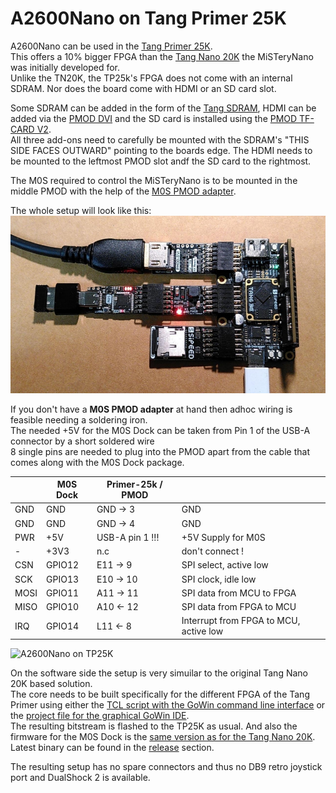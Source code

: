 # A2600Nano on Tang Primer 25K

A2600Nano can be used in the [Tang Primer 25K](https://wiki.sipeed.com/hardware/en/tang/tang-primer-25k/primer-25k.html).<br> This offers a 10%
bigger FPGA than the [Tang Nano 20K](https://wiki.sipeed.com/hardware/en/tang/tang-nano-20k/nano-20k.html)
the MiSTeryNano was initially developed for.<br> Unlike the TN20K, the
TP25k's FPGA does not come with an internal SDRAM. Nor does the board
come with HDMI or an SD card slot.

Some SDRAM can be added in the form of the [Tang SDRAM](https://wiki.sipeed.com/hardware/en/tang/tang-PMOD/FPGA_PMOD.html#TANG_SDRAM), HDMI can be added via the [PMOD DVI](https://wiki.sipeed.com/hardware/en/tang/tang-PMOD/FPGA_PMOD.html#PMOD_DVI) and the SD card is installed using the [PMOD TF-CARD V2](https://wiki.sipeed.com/hardware/en/tang/tang-PMOD/FPGA_PMOD.html#PMOD_TF-CARD).<br> All three add-ons need to carefully be mounted with the SDRAM's "THIS SIDE FACES OUTWARD" pointing to the boards edge. The HDMI needs to be mounted to the leftmost PMOD slot andf the SD card to the rightmost.

The M0S required to control the MiSTeryNano is to be mounted in the middle PMOD with the help of the [M0S PMOD adapter](https://github.com/harbaum/MiSTeryNano/tree/main/board/m0s_pmod/README.md).

The whole setup will look like this:<br>
![m0s pmod on TP25K](./.assets/m0s_pmod_tp25k.jpg)


If you don't have a **M0S PMOD adapter** at hand then adhoc wiring is feasible needing a soldering iron.<br>
The needed +5V for the M0S Dock can be taken from Pin 1 of the USB-A connector by a short soldered wire<br> 8 single pins are needed to plug into the PMOD apart from the cable that comes along with the M0S Dock package.<br>


|      | M0S Dock | Primer-25k / PMOD                  |                                      |
|------|-------------------|-------------------|--------------------------------------|
| GND  | GND        | GND -> 3       | GND               |
| GND  | GND        | GND -> 4       | GND               |
| PWR  | +5V        | USB-A pin 1 !!! | +5V Supply for M0S              |
| - | +3V3        | n.c | don't connect !              |
| CSN  | GPIO12      | E11 -> 9       | SPI select, active low               |
| SCK  | GPIO13      | E10 -> 10       | SPI clock, idle low                  |
| MOSI | GPIO11      | A11 -> 11       | SPI data from MCU to FPGA            |
| MISO | GPIO10      | A10 <- 12       | SPI data from FPGA to MCU    |
| IRQ  | GPIO14      | L11 <- 8       | Interrupt from FPGA to MCU, active low |

![A2600Nano on TP25K](./.assets/primer25k.png)

On the software side the setup is very simuilar to the original Tang Nano 20K based solution.  
The core needs to be built specifically for the different FPGA of the Tang Primer using either the [TCL script with the GoWin command line interface](build_tp25k.tcl) or the
[project file for the graphical GoWin IDE](a2600nano_tp25k.gprj).  
The resulting bitstream is flashed to the TP25K as usual.  And also the firmware for the M0S Dock is the [same version as for
the Tang Nano 20K](https://github.com/harbaum/FPGA-Companion). Latest binary can be found in the [release](http://github.com/harbaum/FPGA-Companion/releases) section.

The resulting setup has no spare connectors and thus no DB9 retro joystick port and DualShock 2 is available.